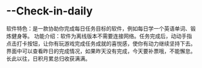 # --Check-in-daily
软件特色：是一款协助你完成每日任务目标的软件，例如每日学一个英语单词、锻炼健身等。  功能介绍：软件为离线版本不需要连接网络。任务完成后，动动手指点击打卡按钮，让你有玩游戏完成任务成就的喜悦感，使你有动力继续坚持下去。界面中可以查看昨日的完成情况，如果昨天没有完成，今天要补票哦，不能懈怠。长此以往，日积月累总归收获满满。
